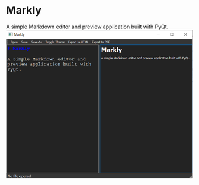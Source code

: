 # Markly

A simple Markdown editor and preview application built with PyQt.
<img src="public/screenshot/Screenshot 2025-03-06 225317.png">
